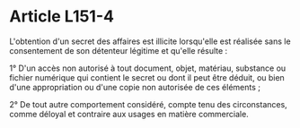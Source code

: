 # Article L151-4

L'obtention d'un secret des affaires est illicite lorsqu'elle est réalisée sans le consentement de son détenteur légitime et qu'elle résulte :

1° D'un accès non autorisé à tout document, objet, matériau, substance ou fichier numérique qui contient le secret ou dont il peut être déduit, ou bien d'une appropriation ou d'une copie non autorisée de ces éléments ;

2° De tout autre comportement considéré, compte tenu des circonstances, comme déloyal et contraire aux usages en matière commerciale.
